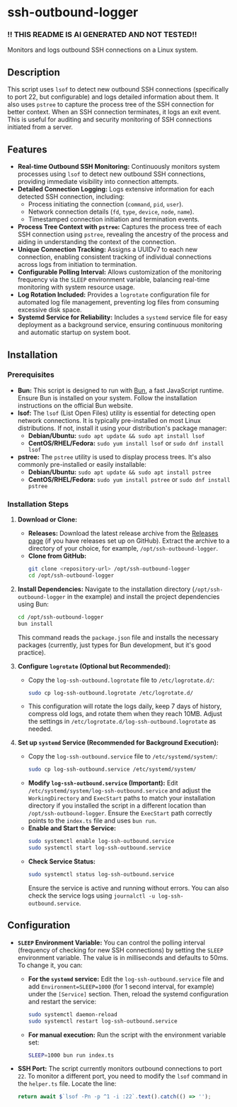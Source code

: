 # ssh-outbound-logger

### !! THIS README IS AI GENERATED AND NOT TESTED!!

Monitors and logs outbound SSH connections on a Linux system.

## Description

This script uses `lsof` to detect new outbound SSH connections (specifically to port 22, but configurable) and logs detailed information about them. It also uses `pstree` to capture the process tree of the SSH connection for better context. When an SSH connection terminates, it logs an exit event. This is useful for auditing and security monitoring of SSH connections initiated from a server.

## Features

- **Real-time Outbound SSH Monitoring:** Continuously monitors system processes using `lsof` to detect new outbound SSH connections, providing immediate visibility into connection attempts.
- **Detailed Connection Logging:** Logs extensive information for each detected SSH connection, including:
  - Process initiating the connection (`command`, `pid`, `user`).
  - Network connection details (`fd`, `type`, `device`, `node`, `name`).
  - Timestamped connection initiation and termination events.
- **Process Tree Context with `pstree`:** Captures the process tree of each SSH connection using `pstree`, revealing the ancestry of the process and aiding in understanding the context of the connection.
- **Unique Connection Tracking:** Assigns a UUIDv7 to each new connection, enabling consistent tracking of individual connections across logs from initiation to termination.
- **Configurable Polling Interval:** Allows customization of the monitoring frequency via the `SLEEP` environment variable, balancing real-time monitoring with system resource usage.
- **Log Rotation Included:** Provides a `logrotate` configuration file for automated log file management, preventing log files from consuming excessive disk space.
- **Systemd Service for Reliability:** Includes a `systemd` service file for easy deployment as a background service, ensuring continuous monitoring and automatic startup on system boot.

## Installation

### Prerequisites

- **Bun:** This script is designed to run with [Bun](https://bun.sh/), a fast JavaScript runtime. Ensure Bun is installed on your system. Follow the installation instructions on the official Bun website.
- **lsof:** The `lsof` (List Open Files) utility is essential for detecting open network connections. It is typically pre-installed on most Linux distributions. If not, install it using your distribution's package manager:
  - **Debian/Ubuntu:** `sudo apt update && sudo apt install lsof`
  - **CentOS/RHEL/Fedora:** `sudo yum install lsof` or `sudo dnf install lsof`
- **pstree:** The `pstree` utility is used to display process trees. It's also commonly pre-installed or easily installable:
  - **Debian/Ubuntu:** `sudo apt update && sudo apt install pstree`
  - **CentOS/RHEL/Fedora:** `sudo yum install pstree` or `sudo dnf install pstree`

### Installation Steps

1.  **Download or Clone:**

    - **Releases:** Download the latest release archive from the [Releases page](link-to-releases-page-if-available) (if you have releases set up on GitHub). Extract the archive to a directory of your choice, for example, `/opt/ssh-outbound-logger`.
    - **Clone from GitHub:**
      ```bash
      git clone <repository-url> /opt/ssh-outbound-logger
      cd /opt/ssh-outbound-logger
      ```

2.  **Install Dependencies:** Navigate to the installation directory (`/opt/ssh-outbound-logger` in the example) and install the project dependencies using Bun:

    ```bash
    cd /opt/ssh-outbound-logger
    bun install
    ```

    This command reads the `package.json` file and installs the necessary packages (currently, just types for Bun development, but it's good practice).

3.  **Configure `logrotate` (Optional but Recommended):**

    - Copy the `log-ssh-outbound.logrotate` file to `/etc/logrotate.d/`:
      ```bash
      sudo cp log-ssh-outbound.logrotate /etc/logrotate.d/
      ```
    - This configuration will rotate the logs daily, keep 7 days of history, compress old logs, and rotate them when they reach 10MB. Adjust the settings in `/etc/logrotate.d/log-ssh-outbound.logrotate` as needed.

4.  **Set up `systemd` Service (Recommended for Background Execution):**
    - Copy the `log-ssh-outbound.service` file to `/etc/systemd/system/`:
      ```bash
      sudo cp log-ssh-outbound.service /etc/systemd/system/
      ```
    - **Modify `log-ssh-outbound.service` (Important):** Edit `/etc/systemd/system/log-ssh-outbound.service` and adjust the `WorkingDirectory` and `ExecStart` paths to match your installation directory if you installed the script in a different location than `/opt/ssh-outbound-logger`. Ensure the `ExecStart` path correctly points to the `index.ts` file and uses `bun run`.
    - **Enable and Start the Service:**
      ```bash
      sudo systemctl enable log-ssh-outbound.service
      sudo systemctl start log-ssh-outbound.service
      ```
    - **Check Service Status:**
      ```bash
      sudo systemctl status log-ssh-outbound.service
      ```
      Ensure the service is active and running without errors. You can also check the service logs using `journalctl -u log-ssh-outbound.service`.

## Configuration

- **`SLEEP` Environment Variable:** You can control the polling interval (frequency of checking for new SSH connections) by setting the `SLEEP` environment variable. The value is in milliseconds and defaults to 50ms. To change it, you can:

  - **For the `systemd` service:** Edit the `log-ssh-outbound.service` file and add `Environment=SLEEP=1000` (for 1 second interval, for example) under the `[Service]` section. Then, reload the systemd configuration and restart the service:
    ```bash
    sudo systemctl daemon-reload
    sudo systemctl restart log-ssh-outbound.service
    ```
  - **For manual execution:** Run the script with the environment variable set:
    ```bash
    SLEEP=1000 bun run index.ts
    ```

- **SSH Port:** The script currently monitors outbound connections to port `22`. To monitor a different port, you need to modify the `lsof` command in the `helper.ts` file. Locate the line:
  ```typescript
  return await $`lsof -Pn -p ^1 -i :22`.text().catch(() => '');
  ```
